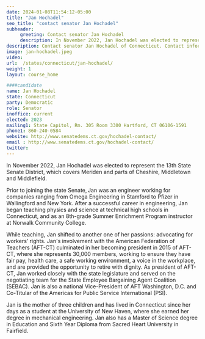 ```yaml
---
date: 2024-01-08T11:54:12-05:00
title: "Jan Hochadel"
seo_title: "contact senator Jan Hochadel"
subheader:
     greeting: Contact senator Jan Hochadel
     description: In November 2022, Jan Hochadel was elected to represent the 13th State Senate District, which covers Meriden and parts of Cheshire, Middletown and Middlefield.
description: Contact senator Jan Hochadel of Connecticut. Contact information for Jan Hochadel includes email address, phone number, and mailing address.
image: jan-hochadel.jpeg
video:
url:  /states/connecticut/jan-hochadel/
weight: 1
layout: course_home

####candidate
name: Jan Hochadel
state: Connecticut
party: Democratic
role: Senator
inoffice: current
elected: 2023
mailing1: State Capitol, Rm. 305 Room 3300 Hartford, CT 06106-1591
phone1: 860-240-0584
website: http://www.senatedems.ct.gov/hochadel-contact/
email : http://www.senatedems.ct.gov/hochadel-contact/
twitter:
---
```


In November 2022, Jan Hochadel was elected to represent the 13th State Senate District, which covers Meriden and parts of Cheshire, Middletown and Middlefield.

Prior to joining the state Senate, Jan was an engineer working for companies ranging from Omega Engineering in Stamford to Pfizer in Wallingford and New York. After a successful career in engineering, Jan began teaching physics and science at technical high schools in Connecticut, and as an 8th-grade Summer Enrichment Program instructor at Norwalk Community College.

While teaching, Jan shifted to another one of her passions: advocating for workers’ rights. Jan's involvement with the American Federation of Teachers (AFT-CT) culminated in her becoming president in 2015 of AFT-CT, where she represents 30,000 members, working to ensure they have fair pay, health care, a safe working environment, a voice in the workplace, and are provided the opportunity to retire with dignity. As president of AFT-CT, Jan worked closely with the state legislature and served on the negotiating team for the State Employee Bargaining Agent Coalition (SEBAC). Jan is also a national Vice-President of AFT Washington, D.C. and Co-Titular of the Americas for Public Service International (PSI).

Jan is the mother of three children and has lived in Connecticut since her days as a student at the University of New Haven, where she earned her degree in mechanical engineering. Jan also has a Master of Science degree in Education and Sixth Year Diploma from Sacred Heart University in Fairfield.
